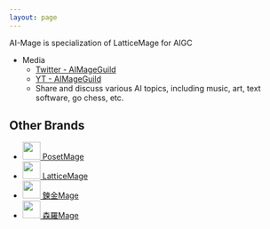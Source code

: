 ```yaml
---
layout: page
---
```


AI-Mage is specialization of LatticeMage for AIGC

* Media
    * [Twitter - AIMageGuild](https://twitter.com/aimageguild)
    * [YT - AIMageGuild](https://www.youtube.com/@AIMageGuild)
    * Share and discuss various AI topics, including music, art, text software, go chess, etc.


## Other Brands
* <a href="https://posetmage.com"><img src="https://posetmage.com/Images/Icon/PosetMage_t.webp" Height="32" /> PosetMage</a>
* <a href="https://lattice.posetmage.com"><img src="https://posetmage.com/Images/Icon/LatticeMage_t.webp" Height="32" /> LatticeMage</a>
* <a href="https://alchemy.posetmage.com"><img src="https://posetmage.com/Images/Icon/AlchemyMage_t.webp" Height="32" /> 鍊金Mage</a>
* <a href="https://shinra.posetmage.com"><img src="https://posetmage.com/Images/Icon/ShinraMage_t.webp" Height="32" /> 森羅Mage</a>